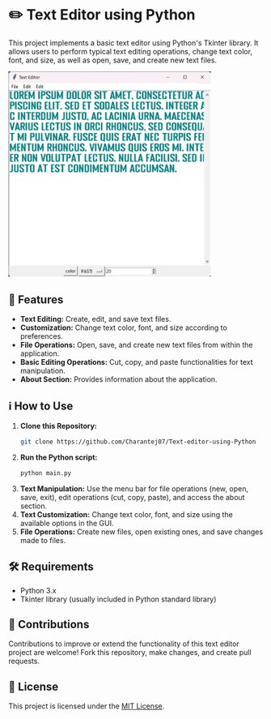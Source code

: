 # ✏️ Text Editor using Python

This project implements a basic text editor using Python's Tkinter library. It allows users to perform typical text editing operations, change text color, font, and size, as well as open, save, and create new text files.


<img src="https://github.com/Charantej07/Text-editor-using-Python/blob/main/Text%20Editor.png" alt="Reference Image" width="400"/>


## 🚀 Features

- **Text Editing:** Create, edit, and save text files.
- **Customization:** Change text color, font, and size according to preferences.
- **File Operations:** Open, save, and create new text files from within the application.
- **Basic Editing Operations:** Cut, copy, and paste functionalities for text manipulation.
- **About Section:** Provides information about the application.

## ℹ️ How to Use

1. **Clone this Repository:**
   ```bash
   git clone https://github.com/Charantej07/Text-editor-using-Python
   ```
2. **Run the Python script:**
   ```bash
   python main.py
   ```
3. **Text Manipulation:** Use the menu bar for file operations (new, open, save, exit), edit operations (cut, copy, paste), and access the about section.
4. **Text Customization:** Change text color, font, and size using the available options in the GUI.
5. **File Operations:** Create new files, open existing ones, and save changes made to files.

## 🛠️ Requirements

- Python 3.x
- Tkinter library (usually included in Python standard library)

## 🤝 Contributions

Contributions to improve or extend the functionality of this text editor project are welcome! Fork this repository, make changes, and create pull requests.

## 📄 License

This project is licensed under the [MIT License](LICENSE).
